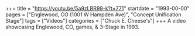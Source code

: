 +++
title = "https://youtu.be/5a9zLBR99-k?t=771"
startdate = "1993-00-00"
pages = ["Englewood, CO (1001 W Hampden Ave)", "Concept Unification Stage"]
tags = ["Videos"]
categories = ["Chuck E. Cheese's"]
+++
A video showcasing Englewood, CO, games, & 3-Stage in 1993.
